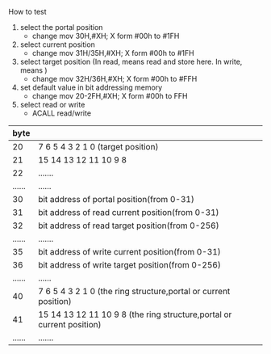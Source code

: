 How to test
1. select the portal position
    - change mov 30H,#XH; X form #00h to #1FH
2. select current position
    - change mov 31H/35H,#XH; X form #00h to #1FH
3. select target position (In read, means read and store here. In write, means )
    - change mov 32H/36H,#XH; X form #00h to #FFH
4. set default value in bit addressing memory
    - change mov 20-2FH,#XH; X form #00h to FFH
5. select read or write
    - ACALL read/write

| byte |  | 
| -------- | -------- | 
| 20 | 7 6 5 4 3 2 1 0 (target position) |
| 21 | 15 14 13 12 11 10 9 8 |
| 22 | ....... |
|......|......|
| 30 | bit address of portal position(from 0-31) |
| 31 | bit address of read current position(from 0-31) |
| 32 | bit address of read target position(from 0-256) |
|......|.......|
| 35 | bit address of write current position(from 0-31) |
| 36 | bit address of write target position(from 0-256) |
| ...... | ...... |
| 40 | 7 6 5 4 3 2 1 0 (the ring structure,portal or current position) |
| 41 | 15 14 13 12 11 10 9 8 (the ring structure,portal or current position) |
|......|.......|